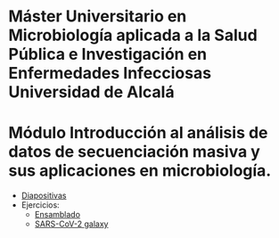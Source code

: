 # Máster Universitario en Microbiología aplicada a la Salud Pública e Investigación en Enfermedades Infecciosas Universidad de Alcalá
# Módulo Introducción al análisis de datos de secuenciación masiva y sus aplicaciones en microbiología.

- [Diapositivas]()
- Ejercicios:
  - [Ensamblado](http://galaxyproject.github.io/training-material/topics/assembly/tutorials/general-introduction/tutorial.html)
  - [SARS-CoV-2 galaxy](../../resources/galaxy/exercises/SARS-CoV-2_trainig.md)
